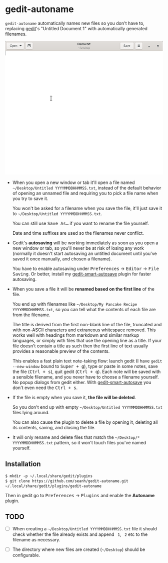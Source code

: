 gedit-autoname
=============

`gedit-autoname` automatically names new files so you don't have to, replacing
[gedit](https://wiki.gnome.org/Apps/Gedit)'s "Untitled Document 1" with automatically generated filenames.

![Demo](demo.gif)

* When you open a new window or tab it'll open a file named
  `~/Desktop/Untitled YYYYMMDDHHMMSS.txt`,
  instead of the default behavior of opening an unnamed file and requiring you
  to pick a file name when you try to save it.

  You won't be asked for a filename when you save the file, it'll just save it to
  `~/Desktop/Untitled YYYYMMDDHHMMSS.txt`.

  You can still use <kbd>Save As…</kbd> if you want to rename the file yourself.

  Date and time suffixes are used so the filenames never conflict.

* Gedit's **autosaving** will be working immediately as soon as you open a new
  window or tab, so you'll never be at risk of losing any work (normally it
  doesn't start autosaving an untitled document until you've saved it once
  manually, and chosen a filename).

  You have to enable autosaving under <kbd>Preferences</kbd> → <kbd>Editor</kbd> → <kbd>File Saving</kbd>.
  Or better, install my [gedit-smart-autosave](https://github.com/seanh/gedit-smart-autosave/) plugin for
  faster autosaving.
  
* When you save a file it will be **renamed based on the first line** of the file.

  You end up with filenames like `~/Desktop/My Pancake Recipe YYYYMMDDHHMMSS.txt`,
  so you can tell what the contents of each file are from the filename.

  The title is derived from the first non-blank line of the file, truncated and
  with non-ASCII characters and extraneous whitespace removed. This works well
  with headings from markdown and similar markup languages, or simply with
  files that use the opening line as a title. If your file doesn't contain a
  title as such then the first line of text usually provides a reasonable
  preview of the contents.

  This enables a fast plain text note-taking flow: launch gedit
  (I have `gedit --new-window` bound to <kbd><kbd>Super</kbd> + <kbd>g</kbd></kbd>),
  type or paste in some notes, save the file (<kbd><kbd>Ctrl</kbd> + <kbd>s</kbd></kbd>),
  quit gedit (<kbd><kbd>Ctrl</kbd> + <kbd>q</kbd></kbd>). Each note will be
  saved with a sensible filename, and you never have to choose a filename
  yourself. No popup dialogs from gedit either.
  With [gedit-smart-autosave](https://github.com/seanh/gedit-smart-autosave/)
  you don't even need the <kbd><kbd>Ctrl</kbd> + <kbd>s</kbd></kbd>.

* If the file is empty when you save it, **the file will be deleted**.

  So you don't end up with empty `~/Desktop/Untitled YYYYMMDDHHMMSS.txt`
  files lying around.

  You can also cause the plugin to delete a file by opening it, deleting all
  its contents, saving, and closing the file.

* It will only rename and delete files that match the
  `~/Desktop/* YYYYMMDDHHMMSS.txt` pattern, so it won't touch files you've
  named yourself.


Installation
------------

```shellsession
$ mkdir -p ~/.local/share/gedit/plugins
$ git clone https://github.com/seanh/gedit-autoname.git ~/.local/share/gedit/plugins/gedit-autoname
```

Then in gedit go to <kbd>Preferences</kbd> → <kbd>Plugins</kbd> and enable the **Autoname** plugin.


TODO
----

- [ ] When creating a `~/Desktop/Untitled YYYYMMDDHHMMSS.txt`
  file it should check whether the file already exists and append ` 1`, ` 2`
  etc to the filename as necessary.

- [ ] The directory where new files are created (`~/Desktop`) should be configurable.
